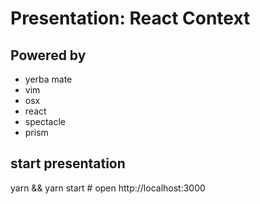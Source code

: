 # Presentation: React Context
## Powered by
* yerba mate
* vim
* osx
* react
* spectacle
* prism

## start presentation
yarn && yarn start  # open http://localhost:3000

